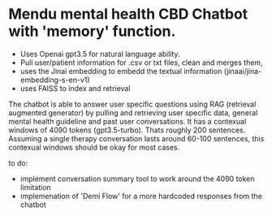 # Mendu mental health CBD Chatbot with 'memory' function.

- Uses Openai gpt3.5 for natural language ability. 
- Pull user/patient information for .csv or txt files, clean and merges them,
- uses the Jinai embedding to embedd the textual information (jinaai/jina-embedding-s-en-v1)
- uses FAISS to index and retrieval

The chatbot is able to answer user specific questions using RAG (retrieval augmented generator) by pulling and retrieving user specific data, general mental health guideline and past user conversations.
It has a contexual windows of 4090 tokens (gpt3.5-turbo). Thats roughly 200 sentences. Assuming a single therapy conversation lasts around 60-100 sentences, this contexual windows should be okay for most cases. 

to do:
- implement conversation summary tool to work around the 4090 token limitation
- implemenation of 'Demi Flow' for a more hardcoded responses from the chatbot
